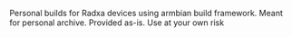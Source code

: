 Personal builds for Radxa devices using armbian build framework.
Meant for personal archive. Provided as-is. Use at your own risk
